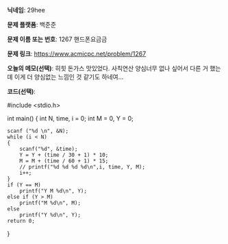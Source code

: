 **닉네임**:  29hee

**문제 플랫폼**: 백준준

**문제 이름 또는 번호**: 1267 핸드폰요금금

**문제 링크**: https://www.acmicpc.net/problem/1267

**오늘의 메모(선택)**: 히힛 돈가스 맛있었다. 사칙연산 양심너무 없나 싶어서 다른 거 했는뎨 이게 더 양심없는 느낌인 것 같기도 하네여...

**코드(선택)**:

#include <stdio.h>

int main()
{
	int N, time, i = 0;
	int M = 0, Y = 0;

	scanf ("%d \n", &N);
	while (i < N)
	{
		scanf("%d", &time);
		Y = Y + (time / 30 + 1) * 10;
		M = M + (time / 60 + 1) * 15;
		// printf("%d %d %d %d\n",i, time, Y, M);
		i++;
	}
	if (Y == M)
		printf("Y M %d\n", Y);
	else if (Y > M)
		printf("M %d\n", M);
	else
		printf("Y %d\n", Y);
    return 0;
}